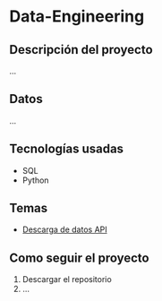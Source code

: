 # Data-Engineering

## Descripción del proyecto

...

## Datos

...

## Tecnologías usadas

  - SQL
  - Python


## Temas

* [Descarga de datos API](https://github.com/bluepill5/IngieneriaDatos/blob/main/scripts/api_download.py)


## Como seguir el proyecto

1. Descargar el repositorio 
2. ...





